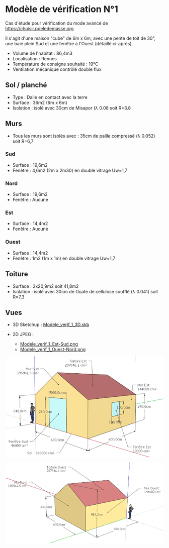 # Modèle de vérification N°1

Cas d'étude pour vérification du mode avancé de https://choisir.poeledemasse.org 

Il s'agit d'une maison "cube" de 6m x 6m, avec une pente de toit de 30°, une baie plein Sud et une fenêtre à l'Ouest (détaillé ci-après).

* Volume de l'habitat : 86,4m3
* Localisation :  Rennes
* Température de consigne souhaité : 19°C
* Ventilation mécanique contrôlé double flux

## Sol / planché

* Type : Dalle en contact avec la terre
* Surface : 36m2 (6m x 6m)
* Isolation : isolé avec 30cm de Misapor (λ 0.08 soit R=3.8

## Murs

* Tous les murs sont isolés avec : 35cm de paille compressé (λ 0.052) soit R=6,7

### Sud

* Surface : 19,6m2
* Fenêtre : 4,6m2 (2m x 2m30) en double vitrage Uw=1,7

### Nord

* Surface : 19,6m2
* Fenêtre : Aucune

### Est

* Surface : 14,4m2
* Fenêtre : Aucune

### Ouest

* Surface : 14,4m2
* Fenêtre : 1m2 (1m x 1m) en double vitrage Uw=1,7

## Toiture

* Surface : 2x20,9m2 soit 41,8m2
* Isolation : isolé avec 30cm de Ouate de cellulose soufflé  (λ 0.041) soit R=7,3

## Vues

* 3D Sketchup : [Modele_verif_1_3D.skb](Modele_verif_1_3D.skb)

* 2D JPEG : 
  * [Modele_verif_1_Est-Sud.png](Modele_verif_1_Est-Sud.png)
  * [Modele_verif_1_Ouest-Nord.png](Modele_verif_1_Ouest-Nord.png)

![](Modele_verif_1_Est-Sud.png)

![](Modele_verif_1_Ouest-Nord.png)